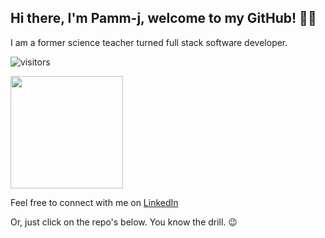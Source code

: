 ## Hi there, I'm Pamm-j, welcome to my GitHub! 👩‍💻
I am a former science teacher turned full stack software developer.

![visitors](https://visitor-badge.glitch.me/badge?page_id=page.id)

<img height="180em" src="https://github-readme-stats.vercel.app/api?username=Pamm-j&show_icons=true&hide_border=true&&count_private=true&include_all_commits=true" />




Feel free to connect with me on [LinkedIn](https://www.linkedin.com/in/pamela-jane/) 

Or, just click on the repo's below. You know the drill. 😉